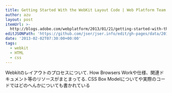 ```yaml
---
title: Getting Started With the WebKit Layout Code | Web Platform Team Blog
author: azu
layout: post
itemUrl: >-
  http://blogs.adobe.com/webplatform/2013/01/21/getting-started-with-the-webkit-layout-code/
editJSONPath: 'https://github.com/jser/jser.info/edit/gh-pages/data/2013/02/index.json'
date: '2013-02-02T07:30:00+00:00'
tags:
  - webkit
  - HTML
  - css
---
```

Webkitのレイアウトのプロセスについて.
How Browsers Workや仕様、関連ドキュメント等のリソースがまとまってる.
 CSS Box Modelについてや実際のコードではどのへんかについても書かれている
